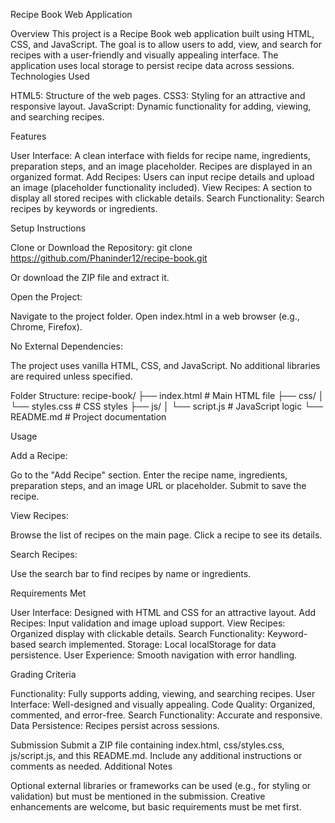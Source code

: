 Recipe Book Web Application

Overview
This project is a Recipe Book web application built using HTML, CSS, and JavaScript. The goal is to allow users to add, view, and search for recipes with a user-friendly and visually appealing interface. The application uses local storage to persist recipe data across sessions.
Technologies Used

HTML5: Structure of the web pages.
CSS3: Styling for an attractive and responsive layout.
JavaScript: Dynamic functionality for adding, viewing, and searching recipes.

Features

User Interface: A clean interface with fields for recipe name, ingredients, preparation steps, and an image placeholder. Recipes are displayed in an organized format.
Add Recipes: Users can input recipe details and upload an image (placeholder functionality included).
View Recipes: A section to display all stored recipes with clickable details.
Search Functionality: Search recipes by keywords or ingredients.


Setup Instructions

Clone or Download the Repository:
git clone https://github.com/Phaninder12/recipe-book.git

Or download the ZIP file and extract it.

Open the Project:

Navigate to the project folder.
Open index.html in a web browser (e.g., Chrome, Firefox).


No External Dependencies:

The project uses vanilla HTML, CSS, and JavaScript. No additional libraries are required unless specified.


Folder Structure:
recipe-book/
├── index.html       # Main HTML file
├── css/
│   └── styles.css   # CSS styles
├── js/
│   └── script.js    # JavaScript logic
└── README.md        # Project documentation



Usage

Add a Recipe:

Go to the "Add Recipe" section.
Enter the recipe name, ingredients, preparation steps, and an image URL or placeholder.
Submit to save the recipe.


View Recipes:

Browse the list of recipes on the main page.
Click a recipe to see its details.


Search Recipes:

Use the search bar to find recipes by name or ingredients.



Requirements Met

User Interface: Designed with HTML and CSS for an attractive layout.
Add Recipes: Input validation and image upload support.
View Recipes: Organized display with clickable details.
Search Functionality: Keyword-based search implemented.
Storage: Local localStorage for data persistence.
User Experience: Smooth navigation with error handling.

Grading Criteria

Functionality: Fully supports adding, viewing, and searching recipes.
User Interface: Well-designed and visually appealing.
Code Quality: Organized, commented, and error-free.
Search Functionality: Accurate and responsive.
Data Persistence: Recipes persist across sessions.

Submission
Submit a ZIP file containing index.html, css/styles.css, js/script.js, and this README.md. Include any additional instructions or comments as needed.
Additional Notes

Optional external libraries or frameworks can be used (e.g., for styling or validation) but must be mentioned in the submission.
Creative enhancements are welcome, but basic requirements must be met first.

